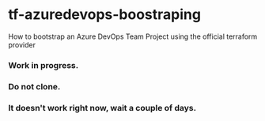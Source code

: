 # tf-azuredevops-boostraping
How to bootstrap an Azure DevOps Team Project using the official terraform provider   

### Work in progress.     
### Do not clone.   
### It doesn't work right now, wait a couple of days.   
